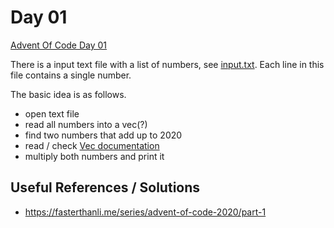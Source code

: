 # Day 01

[Advent Of Code Day 01](https://adventofcode.com/2020/day/1)

There is a input text file with a list of numbers, see [input.txt](./input.txt). Each line in this file contains a single number.

The basic idea is as follows.

* open text file
* read all numbers into a vec(?)
* find two numbers that add up to 2020
* read / check [Vec documentation](https://doc.rust-lang.org/std/vec/struct.Vec.html)
* multiply both numbers and print it

## Useful References / Solutions

* https://fasterthanli.me/series/advent-of-code-2020/part-1
